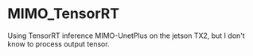 # MIMO_TensorRT
Using TensorRT inference MIMO-UnetPlus on the jetson TX2, but I don't know to process output tensor.
